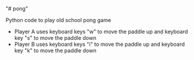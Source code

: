"# pong"

Python code to play old school pong game

- Player A uses keyboard keys "w" to move the paddle up and keyboard key "s" to move the paddle down
- Player B uses keyboard keys "i" to move the paddle up and keyboard key "k" to move the paddle down

